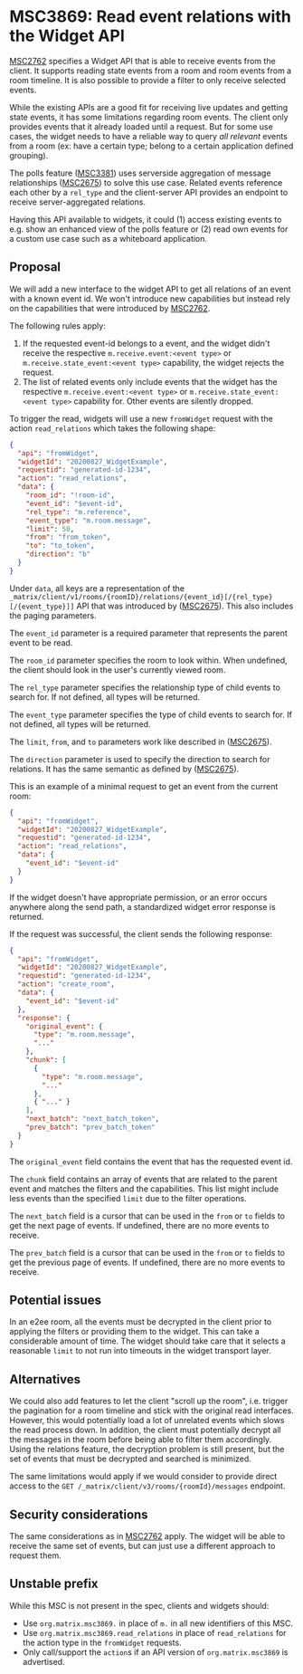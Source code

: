 # MSC3869: Read event relations with the Widget API

[MSC2762](https://github.com/matrix-org/matrix-spec-proposals/pull/2762) specifies a Widget API that
is able to receive events from the client. It supports reading state events from a room and room
events from a room timeline. It is also possible to provide a filter to only receive selected events.

While the existing APIs are a good fit for receiving live updates and getting state events, it has
some limitations regarding room events. The client only provides events that it already loaded until
a request. But for some use cases, the widget needs to have a reliable way to query _all relevant_
events from a room (ex: have a certain type; belong to a certain application defined grouping).

The polls feature ([MSC3381](https://github.com/matrix-org/matrix-spec-proposals/pull/3381)) uses
serverside aggregation of message relationships
([MSC2675](https://github.com/matrix-org/matrix-spec-proposals/blob/main/proposals/2675-aggregations-server.md))
to solve this use case. Related events reference each other by a `rel_type` and the client-server API
provides an endpoint to receive server-aggregated relations.

Having this API available to widgets, it could (1) access existing events to e.g. show an enhanced view
of the polls feature or (2) read own events for a custom use case such as a whiteboard application.

## Proposal

We will add a new interface to the widget API to get all relations of an event with a known event id.
We won't introduce new capabilities but instead rely on the capabilities that were introduced by
[MSC2762](https://github.com/matrix-org/matrix-spec-proposals/pull/2762).

The following rules apply:

1. If the requested event-id belongs to a event, and the widget didn't receive the respective
   `m.receive.event:<event type>` or `m.receive.state_event:<event type>` capability, the widget
   rejects the request.
2. The list of related events only include events that the widget has the respective
   `m.receive.event:<event type>` or `m.receive.state_event:<event type>` capability for. Other
   events are silently dropped.

To trigger the read, widgets will use a new `fromWidget` request with the action `read_relations`
which takes the following shape:

```json
{
  "api": "fromWidget",
  "widgetId": "20200827_WidgetExample",
  "requestid": "generated-id-1234",
  "action": "read_relations",
  "data": {
    "room_id": "!room-id",
    "event_id": "$event-id",
    "rel_type": "m.reference",
    "event_type": "m.room.message",
    "limit": 50,
    "from": "from_token",
    "to": "to_token",
    "direction": "b"
  }
}
```

Under `data`, all keys are a representation of the
`_matrix/client/v1/rooms/{roomID}/relations/{event_id}[/{rel_type}[/{event_type}]]` API that was
introduced by
([MSC2675](https://github.com/matrix-org/matrix-spec-proposals/blob/main/proposals/2675-aggregations-server.md)).
This also includes the paging parameters.

The `event_id` parameter is a required parameter that represents the parent event to be read.

The `room_id` parameter specifies the room to look within. When undefined, the client should look in
the user's currently viewed room.

The `rel_type` parameter specifies the relationship type of child events to search for. If not
defined, all types will be returned.

The `event_type` parameter specifies the type of child events to search for. If not defined, all
types will be returned.

The `limit`, `from`, and `to` parameters work like described in
([MSC2675](https://github.com/matrix-org/matrix-spec-proposals/blob/main/proposals/2675-aggregations-server.md)).

The `direction` parameter is used to specify the direction to search for relations. It has the same
semantic as defined by ([MSC2675](https://github.com/matrix-org/matrix-spec-proposals/blob/main/proposals/2675-aggregations-server.md)).

This is an example of a minimal request to get an event from the current room:

```json
{
  "api": "fromWidget",
  "widgetId": "20200827_WidgetExample",
  "requestid": "generated-id-1234",
  "action": "read_relations",
  "data": {
    "event_id": "$event-id"
  }
}
```

If the widget doesn't have appropriate permission, or an error occurs anywhere along the send path,
a standardized widget error response is returned.

If the request was successful, the client sends the following response:

```json
{
  "api": "fromWidget",
  "widgetId": "20200827_WidgetExample",
  "requestid": "generated-id-1234",
  "action": "create_room",
  "data": {
    "event_id": "$event-id"
  },
  "response": {
    "original_event": {
      "type": "m.room.message",
      "..."
    },
    "chunk": [
      {
        "type": "m.room.message",
        "..."
      },
      { "..." }
    ],
    "next_batch": "next_batch_token",
    "prev_batch": "prev_batch_token"
  }
}
```

The `original_event` field contains the event that has the requested event id.

The `chunk` field contains an array of events that are related to the parent event and matches the
filters and the capabilities. This list might include less events than the specified `limit` due to
the filter operations.

The `next_batch` field is a cursor that can be used in the `from` or `to` fields to get the next page
of events. If undefined, there are no more events to receive.

The `prev_batch` field is a cursor that can be used in the `from` or `to` fields to get the previous
page of events. If undefined, there are no more events to receive.

## Potential issues

In an e2ee room, all the events must be decrypted in the client prior to applying the filters or
providing them to the widget. This can take a considerable amount of time. The widget should take
care that it selects a reasonable `limit` to not run into timeouts in the widget transport layer.

## Alternatives

We could also add features to let the client "scroll up the room", i.e. trigger the pagination for a
room timeline and stick with the original read interfaces. However, this would potentially load a
lot of unrelated events which slows the read process down. In addition, the client must potentially
decrypt all the messages in the room before being able to filter them accordingly. Using the relations
feature, the decryption problem is still present, but the set of events that must be decrypted and
searched is minimized.

The same limitations would apply if we would consider to provide direct access to the
`GET /_matrix/client/v3/rooms/{roomId}/messages` endpoint.

## Security considerations

The same considerations as in [MSC2762](https://github.com/matrix-org/matrix-spec-proposals/pull/2762)
apply. The widget will be able to receive the same set of events, but can just use a different
approach to request them.

## Unstable prefix

While this MSC is not present in the spec, clients and widgets should:

- Use `org.matrix.msc3869.` in place of `m.` in all new identifiers of this MSC.
- Use `org.matrix.msc3869.read_relations` in place of `read_relations` for the action type in the
  `fromWidget` requests.
- Only call/support the `action`s if an API version of `org.matrix.msc3869` is advertised.
